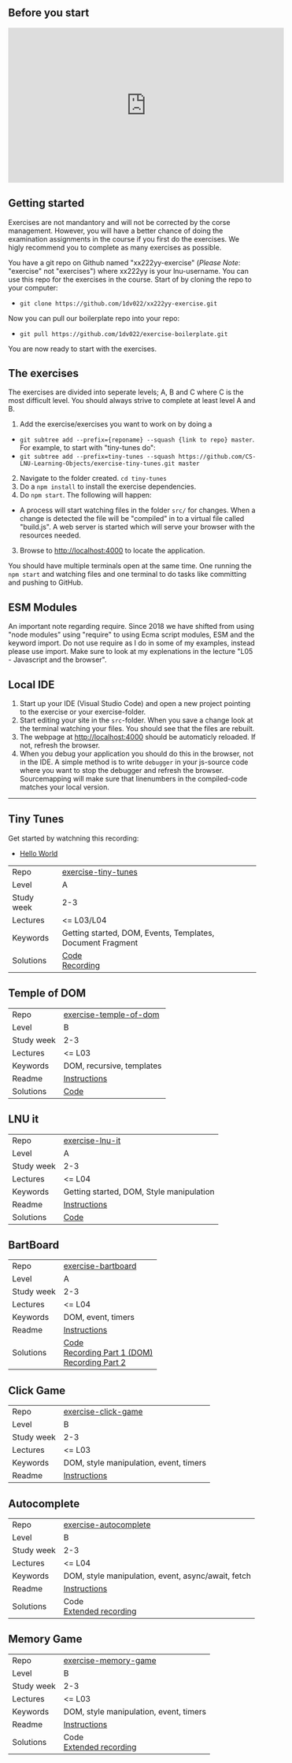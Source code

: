 ## Before you start

<iframe width="560" height="315" src="https://www.youtube.com/embed/329IAoTGrsg" frameborder="0" allow="autoplay; encrypted-media" allowfullscreen></iframe>


## Getting started
Exercises are not mandantory and will not be corrected by the corse management. However, you will have a better chance of doing the examination assignments in the course if you first do the exercises. We higly recommend you to complete as many exercises as possible.

You have a git repo on Github named "xx222yy-exercise" (*Please Note*: "exercise" not "exercises") where xx222yy is your lnu-username. You can use this repo for the exercises in the course. Start of by cloning the repo to your computer:
* `git clone https://github.com/1dv022/xx222yy-exercise.git`

Now you can pull our boilerplate repo into your repo:
* `git pull https://github.com/1dv022/exercise-boilerplate.git`

You are now ready to start with the exercises.

## The exercises

The exercises are divided into seperate levels; A, B and C where C is the most difficult level. You should always strive to complete at least level A and B.

1. Add the exercise/exercises you want to work on by doing a 
 * `git subtree add --prefix={reponame} --squash {link to repo} master`. For example, to start with "tiny-tunes do": 
 * `git subtree add --prefix=tiny-tunes --squash https://github.com/CS-LNU-Learning-Objects/exercise-tiny-tunes.git master`
2. Navigate to the folder created. `cd tiny-tunes`
3. Do a `npm install` to install the exercise dependencies. 
2. Do `npm start`. The following will happen:
  * A process will start watching files in the folder `src/` for changes. When a change is detected the file will be "compiled" in to a virtual file called "build.js". A web server is started which will serve your browser with the resources needed.
3. Browse to [http://localhost:4000](http://localhost:4000) to locate the application.

You should have multiple terminals open at the same time. One running the `npm start` and watching files and one terminal to do tasks like committing and pushing to GitHub. 

## ESM Modules
An important note regarding require. Since 2018 we have shifted from using "node modules" using "require" to using Ecma script modules, ESM and the keyword import. Do not use require as I do in some of my examples, instead please use import. Make sure to look at my explenations in the lecture "L05 - Javascript and the browser".

## Local IDE
1. Start up your IDE (Visual Studio Code) and open a new project pointing to the exercise or your exercise-folder. 
2. Start editing your site in the `src`-folder. When you save a change look at the terminal watching your files. You should see that the files are rebuilt. 
3. The webpage at [http://localhost:4000](http://localhost:4000) should be automaticly reloaded. If not, refresh the browser.
4. When you debug your application you should do this in the browser, not in the IDE. A simple method is to write `debugger` in your js-source code where you want to stop the debugger and refresh the browser. Sourcemapping will make sure that linenumbers in the compiled-code matches your local version.

***

## Tiny Tunes
Get started by watchning this recording:

* [Hello World](https://youtu.be/6hulSdvn3Mg)

|  |  |
| ------------- | ------------- |
|  Repo | [exercise-tiny-tunes](https://github.com/CS-LNU-Learning-Objects/exercise-tiny-tunes) |
| Level  | A  |
| Study week  | 2-3 |
| Lectures| <= L03/L04 |
| Keywords| Getting started, DOM, Events, Templates, Document Fragment|
| Solutions | [Code](#)<br>[Recording](https://youtu.be/62MHJjvvur4)|

## Temple of DOM
|  |  |
| ------------- | ------------- |
|  Repo | [exercise-temple-of-dom](https://github.com/CS-LNU-Learning-Objects/exercise-temple-of-dom) |
| Level  | B  |
| Study week  | 2-3 |
| Lectures| <= L03 |
| Keywords| DOM, recursive, templates|
| Readme | [Instructions](https://github.com/CS-LNU-Learning-Objects/exercise-temple-of-dom/blob/master/README.md)|
| Solutions | [Code](https://github.com/CS-LNU-Learning-Objects/exercise-temple-of-dom/tree/solution)|

## LNU it
|  |  |
| ------------- | ------------- |
|  Repo | [exercise-lnu-it](https://github.com/CS-LNU-Learning-Objects/exercise-lnu-it) |
| Level  | A  |
| Study week  | 2-3 |
| Lectures| <= L04 |
| Keywords| Getting started, DOM, Style manipulation|
| Readme | [Instructions](https://github.com/CS-LNU-Learning-Objects/exercise-lnu-it/blob/master/README.md)|
| Solutions | [Code](https://github.com/CS-LNU-Learning-Objects/exercise-lnu-it/tree/solution)|



## BartBoard
|  |  |
| ------------- | ------------- |
|  Repo | [exercise-bartboard](https://github.com/CS-LNU-Learning-Objects/exercise-bartboard) |
| Level  | A  |
| Study week  | 2-3 |
| Lectures| <= L04 |
| Keywords| DOM, event, timers|
| Readme | [Instructions](https://github.com/1dv022/exercise/blob/bartboard/exercise/bartboard/README.md)|
| Solutions | [Code](https://github.com/CS-LNU-Learning-Objects/exercise-bartboard/tree/solution)<br>[Recording Part 1 (DOM)](https://youtu.be/jBLruMu5pOs)<br>[Recording Part 2](https://youtu.be/7fAUyQJsOLQ)|


## Click Game
|  |  |
| ------------- | ------------- |
|  Repo | [exercise-click-game](https://github.com/CS-LNU-Learning-Objects/exercise-click-game) |
| Level  | B  |
| Study week  | 2-3 |
| Lectures| <= L03 |
| Keywords| DOM, style manipulation, event, timers|
| Readme | [Instructions](https://github.com/CS-LNU-Learning-Objects/exercise-click-game/blob/master/README.md)|

## Autocomplete
|  |  |
| ------------- | ------------- |
|  Repo | [exercise-autocomplete](https://github.com/CS-LNU-Learning-Objects/exercise-autocomplete) |
| Level  | B  |
| Study week  | 2-3 |
| Lectures| <= L04 |
| Keywords| DOM, style manipulation, event, async/await, fetch|
| Readme | [Instructions](https://github.com/CS-LNU-Learning-Objects/exercise-autocomplete/blob/master/README.md)|
| Solutions | Code<br>[Extended recording](https://youtu.be/akFlBJh5J1U)|

## Memory Game
|  |  |
| ------------- | ------------- |
|  Repo | [exercise-memory-game](https://github.com/CS-LNU-Learning-Objects/exercise-memory-game) |
| Level  | B  |
| Study week  | 2-3 |
| Lectures| <= L03 |
| Keywords| DOM, style manipulation, event, timers|
| Readme | [Instructions](https://github.com/1dv022/exercise/blob/memory/exercise/memory/README.md)|
| Solutions | Code<br>[Extended recording](https://youtu.be/8Mt0Buk3rK0)|

